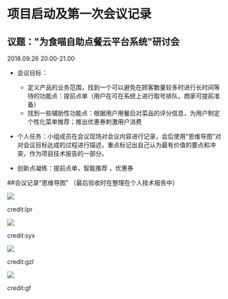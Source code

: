 # 项目启动及第一次会议记录

## 议题："为食喵自助点餐云平台系统"研讨会

2018.09.26 20.00-21.00

- 会议目标：
   - 定义产品的业务范围，找到一个可以避免在顾客数量较多时进行长时间等待的功能点：提前点单（用户在可在系统上进行取号排队，商家可提前准备）
   - 找到一些辅助性功能点：根据用户用餐后对菜品的评分信息，为用户制定个性化菜单推荐；推出优惠券刺激用户消费

- 个人任务：小组成员在会议现场对会议内容进行记录，会后使用“思维导图”对对会议目标达成的过程进行描述，重点标记出自己认为最有价值的要点和冲突，作为项目技术报告的一部分。

- 创新点凝练：提前点单，智能推荐 ，优惠券

##会议记录"思维导图"
（最后验收时在整理在个人技术报告中）

![][1]

credit:lpr

![][2]

credit:syx

![][3]

credit:gzl

![][4]

credit:gf




[1]: https://raw.githubusercontent.com/PeakGe/Mind-Map/master/MindMap1-lpr.png
[2]: https://raw.githubusercontent.com/PeakGe/Mind-Map/master/MindMap1-syx.png
[3]: https://raw.githubusercontent.com/PeakGe/Mind-Map/master/MindMap1-gzl.png
[4]: https://raw.githubusercontent.com/PeakGe/Mind-Map/master/MindMap1-gf.png
